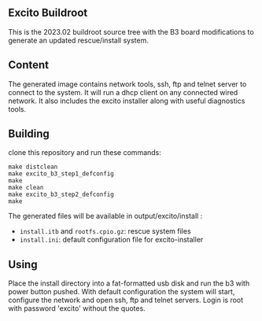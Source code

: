 ## Excito Buildroot

This is the 2023.02 buildroot source tree with the B3 board modifications to generate an updated rescue/install system.

## Content

The generated image contains network tools, ssh, ftp and telnet server to connect to the system. It will run a dhcp client on any connected wired network.
It also includes the excito installer along with useful diagnostics tools.

## Building

clone this repository and run these commands:

```
make distclean
make excito_b3_step1_defconfig
make
make clean
make excito_b3_step2_defconfig
make
```

The generated files will be available in output/excito/install :
 - `install.itb` and `rootfs.cpio.gz`: rescue system files
 - `install.ini`: default configuration file for excito-installer

## Using

Place the install directory into a fat-formatted usb disk and run the b3 with power button pushed. With default configuration the system will start, configure the network and open ssh, ftp and telnet servers. Login is root with password 'excito' without the quotes.
